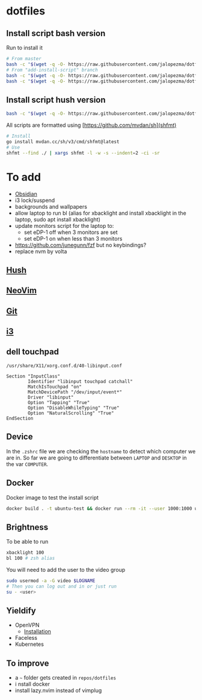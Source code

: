 # dotfiles

## Install script bash version

Run to install it

```bash
# From master
bash -c "$(wget -q -O- https://raw.githubusercontent.com/jalopezma/dotfiles/master/install.sh)"
# From "add-install-script" branch
bash -c "$(wget -q -O- https://raw.githubusercontent.com/jalopezma/dotfiles/add-install-script/install.sh)"
bash -c "$(wget -q -O- https://raw.githubusercontent.com/jalopezma/dotfiles/add-install-script/install.sh)" "" -v
```

## Install script hush version
```bash
bash -c "$(wget -q -O- https://raw.githubusercontent.com/jalopezma/dotfiles/feat/move-bash-to-hush/install-2.sh)"
```

All scripts are formatted using [https://github.com/mvdan/sh](shfmt)

```bash
# Install
go install mvdan.cc/sh/v3/cmd/shfmt@latest
# Use
shfmt --find ./ | xargs shfmt -l -w -s --indent=2 -ci -sr
```

# To add
- [Obsidian](https://obsidian.md/)
- i3 lock/suspend
- backgrounds and wallpapers
- allow laptop to run bl (alias for xbacklight and install xbacklight in the laptop, sudo apt install xbacklight)
- update monitors script for the laptop to:
  - set eDP-1 off when 3 monitors are set
  - set eDP-1 on when less than 3 monitors
- https://github.com/junegunn/fzf but no keybindings?
- replace nvm by volta

## [Hush](hush/README.md)

## [NeoVim](nvim/README.md)

## [Git](git/README.md)

## [i3](i3/README.md)

## dell touchpad

`/usr/share/X11/xorg.conf.d/40-libinput.conf`

```
Section "InputClass"
        Identifier "libinput touchpad catchall"
        MatchIsTouchpad "on"
        MatchDevicePath "/dev/input/event*"
        Driver "libinput"
        Option "Tapping" "True"
        Option "DisableWhileTyping" "True"
        Option "NaturalScrolling" "True"
EndSection
```

## Device
In the `.zshrc` file we are checking the `hostname` to detect which computer we are in.
So far we are going to differentiate between `LAPTOP` and `DESKTOP` in the var `COMPUTER`.

## Docker

Docker image to test the install script
```bash
docker build . -t ubuntu-test && docker run --rm -it --user 1000:1000 ubuntu-test
```

## Brightness

To be able to run

```bash
xbacklight 100
bl 100 # zsh alias
```

You will need to add the user to the video group

```bash
sudo usermod -a -G video $LOGNAME
# Then you can log out and in or just run
su - <user>
```

## Yieldify

- OpenVPN
  - [Installation](https://community.openvpn.net/openvpn/wiki/OpenVPN3Linux?_ga=2.225757343.406983588.1673944046-2138455025.1673944046) 
- Faceless
- Kubernetes

## To improve

- a `~` folder gets created in `repos/dotfiles`
- i nstall docker
- install lazy.nvim instead of vimplug
